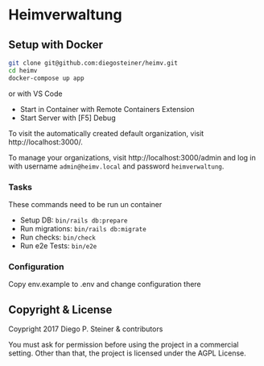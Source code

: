 # Heimverwaltung

## Setup with Docker

```sh
git clone git@github.com:diegosteiner/heimv.git
cd heimv
docker-compose up app
```

or with VS Code

- Start in Container with Remote Containers Extension
- Start Server with [F5] Debug

To visit the automatically created default organization, visit http://localhost:3000/.

To manage your organizations, visit http://localhost:3000/admin and log in with username `admin@heimv.local` and password `heimverwaltung`.

### Tasks

These commands need to be run un container

- Setup DB: `bin/rails db:prepare`
- Run migrations: `bin/rails db:migrate`
- Run checks: `bin/check`
- Run e2e Tests: `bin/e2e`

### Configuration

Copy env.example to .env and change configuration there

## Copyright & License

Coypright 2017 Diego P. Steiner & contributors

You must ask for permission before using the project in a commercial setting. Other than that, the project is licensed under the AGPL License.
